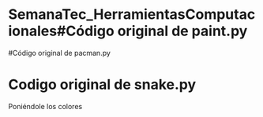 # SemanaTec_HerramientasComputacionales#Código original de paint.py
#Código original de pacman.py
# Codigo original de snake.py
Poniéndole los colores
